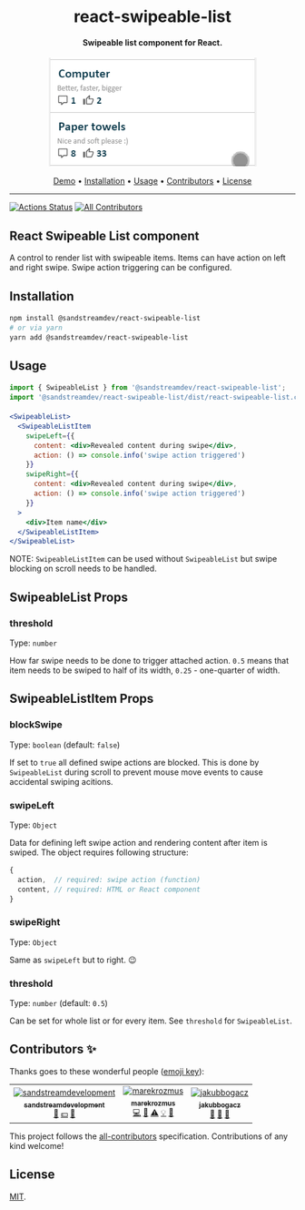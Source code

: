 <h1 align="center">react-swipeable-list</h1>
<h4 align="center">Swipeable list component for React.</h4>
<p align="center">
  <img src="docs/example.gif"></img>
</p>

<p align="center">
  <a href="https://sandstreamdev.github.io/react-swipeable-list/">Demo</a> •
  <a href="#installation">Installation</a> •
  <a href="#usage">Usage</a> •
  <a href="#contributors-">Contributors</a> •
  <a href="#license">License</a>
</p>

<hr />

[![Actions Status](https://github.com/sandstreamdev/react-swipeable-list/workflows/Node%20CI/badge.svg)](https://github.com/sandstreamdev/react-swipeable-list/actions)
[![All Contributors](https://img.shields.io/badge/all_contributors-3-orange.svg?style=flat-square)](#contributors)

## React Swipeable List component

A control to render list with swipeable items. Items can have action on left and right swipe. Swipe action triggering can be configured.

## Installation

```bash
npm install @sandstreamdev/react-swipeable-list
# or via yarn
yarn add @sandstreamdev/react-swipeable-list
```

## Usage

```jsx
import { SwipeableList } from '@sandstreamdev/react-swipeable-list';
import '@sandstreamdev/react-swipeable-list/dist/react-swipeable-list.cjs.css';

<SwipeableList>
  <SwipeableListItem
    swipeLeft={{
      content: <div>Revealed content during swipe</div>,
      action: () => console.info('swipe action triggered')
    }}
    swipeRight={{
      content: <div>Revealed content during swipe</div>,
      action: () => console.info('swipe action triggered')
    }}
  >
    <div>Item name</div>
  </SwipeableListItem>
</SwipeableList>
```

NOTE: `SwipeableListItem` can be used without `SwipeableList` but swipe blocking on scroll needs to be handled.

## SwipeableList Props

### threshold

Type: `number`

How far swipe needs to be done to trigger attached action. `0.5` means that item needs to be swiped to half of its width, `0.25` - one-quarter of width.

## SwipeableListItem Props

### blockSwipe

Type: `boolean` (default: `false`)

If set to `true` all defined swipe actions are blocked. This is done by `SwipeableList` during scroll to prevent mouse move events to cause accidental swiping acitions.

### swipeLeft

Type: `Object`

Data for defining left swipe action and rendering content after item is swiped. The object requires following structure:

```js
{
  action,  // required: swipe action (function)
  content, // required: HTML or React component
}
```

### swipeRight

Type: `Object`

Same as `swipeLeft` but to right. :wink:

### threshold

Type: `number` (default: `0.5`)

Can be set for whole list or for every item. See `threshold` for `SwipeableList`.

## Contributors ✨

Thanks goes to these wonderful people ([emoji key](https://allcontributors.org/docs/en/emoji-key)):

<!-- ALL-CONTRIBUTORS-LIST:START - Do not remove or modify this section -->
<!-- prettier-ignore -->
<table>
  <tr>
    <td align="center"><a href="https://github.com/sandstreamdevelopment"><img src="https://avatars2.githubusercontent.com/u/44231396?v=4" width="100px;" alt="sandstreamdevelopment"/><br /><sub><b>sandstreamdevelopment</b></sub></a><br /><a href="#business-sandstreamdevelopment" title="Business development">💼</a> <a href="#financial-sandstreamdevelopment" title="Financial">💵</a> <a href="#ideas-sandstreamdevelopment" title="Ideas, Planning, & Feedback">🤔</a></td>
    <td align="center"><a href="https://github.com/marekrozmus"><img src="https://avatars3.githubusercontent.com/u/26272040?v=4" width="100px;" alt="marekrozmus"/><br /><sub><b>marekrozmus</b></sub></a><br /><a href="https://github.com/sandstreamdev/react-swipeable-list/commits?author=marekrozmus" title="Code">💻</a> <a href="https://github.com/sandstreamdev/react-swipeable-list/commits?author=marekrozmus" title="Documentation">📖</a> <a href="https://github.com/sandstreamdev/react-swipeable-list/commits?author=marekrozmus" title="Tests">⚠️</a> <a href="#example-marekrozmus" title="Examples">💡</a> <a href="#ideas-marekrozmus" title="Ideas, Planning, & Feedback">🤔</a></td>
    <td align="center"><a href="https://github.com/jakubbogacz"><img src="https://avatars3.githubusercontent.com/u/26272028?v=4" width="100px;" alt="jakubbogacz"/><br /><sub><b>jakubbogacz</b></sub></a><br /><a href="#review-jakubbogacz" title="Reviewed Pull Requests">👀</a> <a href="#ideas-jakubbogacz" title="Ideas, Planning, & Feedback">🤔</a> <a href="https://github.com/sandstreamdev/react-swipeable-list/commits?author=jakubbogacz" title="Documentation">📖</a></td>
  </tr>
</table>

<!-- ALL-CONTRIBUTORS-LIST:END -->

This project follows the [all-contributors](https://github.com/all-contributors/all-contributors) specification. Contributions of any kind welcome!

## License

[MIT](LICENSE).
